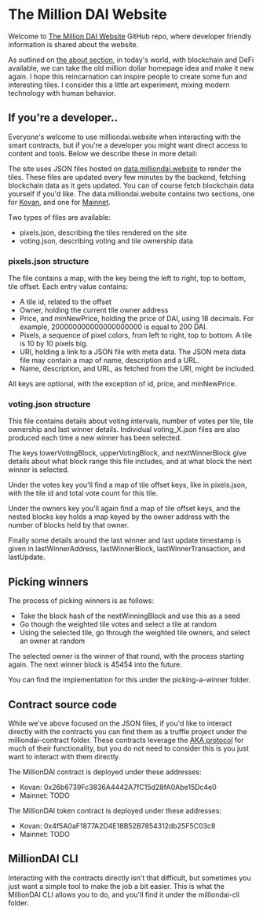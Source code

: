 # The Million DAI Website

Welcome to [The Million DAI Website](https://milliondai.website) GitHub repo, where developer friendly information is shared about the website.

As outlined on [the about section](https://milliondai.website/about), in today's world, with blockchain and DeFi available, we can take the old million dollar homepage idea and make it new again. I hope this reincarnation can inspire people to create some fun and interesting tiles. I consider this a little art experiment, mixing modern technology with human behavior.

## If you're a developer..

Everyone's welcome to use milliondai.website when interacting with the smart contracts, but if you're a developer you might want direct access to content and tools. Below we describe these in more detail:

The site uses JSON files hosted on [data.milliondai.website](https://data.milliondai.website) to render the tiles. These files are updated every few minutes by the backend, fetching blockchain data as it gets updated. You can of course fetch blockchain data yourself if you'd like. The data.milliondai.website contains two sections, one for [Kovan](https://data.milliondai.website/kovan/index.html), and one for [Mainnet](https://data.milliondai.website/mainnet/index.html).

Two types of files are available:

* pixels.json, describing the tiles rendered on the site
* voting.json, describing voting and tile ownership data

### pixels.json structure

The file contains a map, with the key being the left to right, top to bottom, tile offset. Each entry value contains:

* A tile id, related to the offset
* Owner, holding the current tile owner address
* Price, and minNewPrice, holding the price of DAI, using 18 decimals. For example, 200000000000000000000 is equal to 200 DAI.
* Pixels, a sequence of pixel colors, from left to right, top to bottom. A tile is 10 by 10 pixels big.
* URI, holding a link to a JSON file with meta data. The JSON meta data file may contain a map of name, description and a URL.
* Name, description, and URL, as fetched from the URI, might be included.

All keys are optional, with the exception of id, price, and minNewPrice.

### voting.json structure

This file contains details about voting intervals, number of votes per tile, tile ownership and last winner details. Individual voting_X.json files are also produced each time a new winner has been selected.

The keys lowerVotingBlock, upperVotingBlock, and nextWinnerBlock give details about what block range this file includes, and at what block the next winner is selected.

Under the votes key you'll find a map of tile offset keys, like in pixels.json, with the tile id and total vote count for this tile.

Under the owners key you'll again find a map of tile offset keys, and the nested blocks key holds a map keyed by the owner address with the number of blocks held by that owner.

Finally some details around the last winner and last update timestamp is given in lastWinnerAddress, lastWinnerBlock, lastWinnerTransaction, and lastUpdate.

## Picking winners

The process of picking winners is as follows:

* Take the block hash of the nextWinningBlock and use this as a seed
* Go though the weighted tile votes and select a tile at random
* Using the selected tile, go through the weighted tile owners, and select an owner at random

The selected owner is the winner of that round, with the process starting again. The next winner block is 45454 into the future.

You can find the implementation for this under the picking-a-winner folder.

## Contract source code

While we've above focused on the JSON files, if you'd like to interact directly with the contracts you can find them as a truffle project under the milliondai-contract folder. These contracts leverage the [AKA protocol](https://akap.me) for much of their functionality, but you do not need to consider this is you just want to interact with them directly.

The MillionDAI contract is deployed under these addresses:

* Kovan: 0x26b6739Fc3836A4442A7fC15d28fA0Abe15Dc4e0
* Mainnet: TODO

The MillionDAI token contract is deployed under these addresses:

* Kovan: 0x4f5A0aF1877A2D4E18B52B7854312db25F5C03c8
* Mainnet: TODO

## MillionDAI CLI

Interacting with the contracts directly isn't that difficult, but sometimes you just want a simple tool to make the job a bit easier. This is what the MillionDAI CLI allows you to do, and you'll find it under the milliondai-cli folder.

